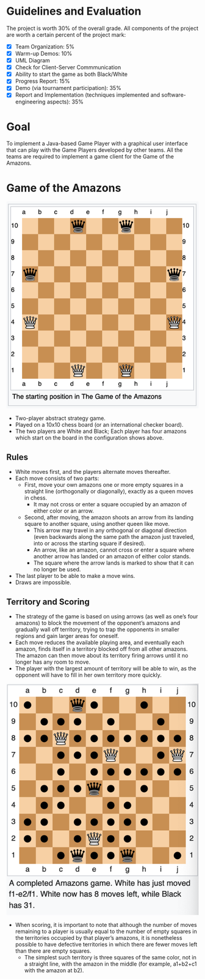 # Guidelines and Evaluation
The project is worth 30% of the overall grade. All components of the project are worth a certain percent of the project mark:
- [X] Team Organization: 5%
- [X] Warm-up Demos: 10%
- [X] UML Diagram
- [X] Check for Client-Server Commmunication
- [X] Ability to start the game as both Black/White
- [X] Progress Report: 15%
- [X] Demo (via tournament participation): 35%
- [X] Report and Implementation (techniques implemented and software-engineering aspects): 35%

# Goal
To implement a Java-based Game Player with a graphical user interface that can play with the Game Players developed by other teams. All the teams are required to implement a game client for the Game of the Amazons.

# Game of the Amazons
![Game of the Amazons Start Board](gota.png)
- Two-player abstract strategy game.
- Played on a 10x10 chess board (or an international checker board).
- The two players are White and Black; Each player has four amazons which start on the board in the configuration shows above.

## Rules
- White moves first, and the players alternate moves thereafter.
- Each move consists of two parts:
    - First, move your own amazons one or more empty squares in a straight line (orthogonally or diagonally), exactly as a queen moves in chess.
        - It may not cross or enter a square occupied by an amazon of either color or an arrow.
    - Second, after moving, the amazon shoots an arrow from its landing square to another square, using another queen like move.
        - This arrow may travel in any orthogonal or diagonal direction (even backwards along the same path the amazon just traveled, into or across the starting square if desired).
        - An arrow, like an amazon, cannot cross or enter a square where another arrow has landed or an amazon of either color stands.
        - The square where the arrow lands is marked to show that it can no longer be used.
- The last player to be able to make a move wins.
- Draws are impossible.

## Territory and Scoring
- The strategy of the game is based on using arrows (as well as one’s four amazons) to block the movement of the opponent’s amazons and gradually wall off territory, trying to trap the opponents in smaller regions and gain larger areas for oneself.
- Each move reduces the available playing area, and eventually each amazon, finds itself in a territory blocked off from all other amazons. The amazon can then move about its territory firing arrows until it no longer has any room to move.
- The player with the largest amount of territory will be able to win, as the opponent will have to fill in her own territory more quickly.

![Game of the Amazons Complete Game](gotacomplete.png)

- When scoring, it is important to note that although the number of moves remaining to a player is usually equal to the number of empty squares in the territories occupied by that player’s amazons, it is nonetheless possible to have defective territories in which there are fewer moves left than there are empty squares.
    - The simplest such territory is three squares of the same color, not in a straight line, with the amazon in the middle (for example, a1+b2+c1 with the amazon at b2).
